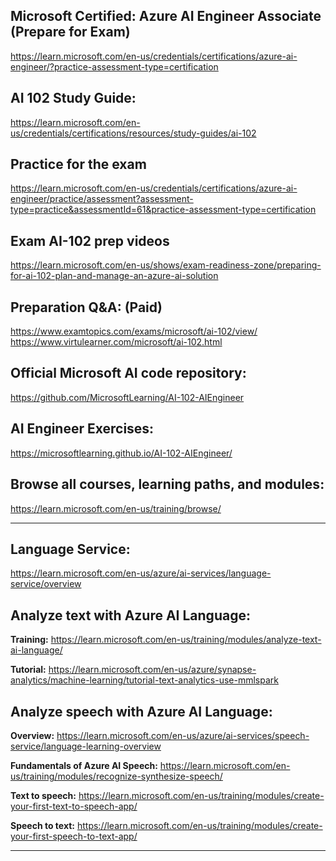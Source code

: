 ## Microsoft Certified: Azure AI Engineer Associate (Prepare for Exam)
https://learn.microsoft.com/en-us/credentials/certifications/azure-ai-engineer/?practice-assessment-type=certification

## AI 102 Study Guide:
https://learn.microsoft.com/en-us/credentials/certifications/resources/study-guides/ai-102

## Practice for the exam
https://learn.microsoft.com/en-us/credentials/certifications/azure-ai-engineer/practice/assessment?assessment-type=practice&assessmentId=61&practice-assessment-type=certification

## Exam AI-102 prep videos
https://learn.microsoft.com/en-us/shows/exam-readiness-zone/preparing-for-ai-102-plan-and-manage-an-azure-ai-solution

## Preparation Q&A: (Paid)
https://www.examtopics.com/exams/microsoft/ai-102/view/
https://www.virtulearner.com/microsoft/ai-102.html

## Official Microsoft AI code repository:
https://github.com/MicrosoftLearning/AI-102-AIEngineer

## AI Engineer Exercises:
https://microsoftlearning.github.io/AI-102-AIEngineer/

## Browse all courses, learning paths, and modules:
https://learn.microsoft.com/en-us/training/browse/

---

## Language Service:
https://learn.microsoft.com/en-us/azure/ai-services/language-service/overview

## Analyze text with Azure AI Language:
**Training:** https://learn.microsoft.com/en-us/training/modules/analyze-text-ai-language/

**Tutorial:** https://learn.microsoft.com/en-us/azure/synapse-analytics/machine-learning/tutorial-text-analytics-use-mmlspark

## Analyze speech with Azure AI Language:
**Overview:** https://learn.microsoft.com/en-us/azure/ai-services/speech-service/language-learning-overview

**Fundamentals of Azure AI Speech:** https://learn.microsoft.com/en-us/training/modules/recognize-synthesize-speech/

**Text to speech:** https://learn.microsoft.com/en-us/training/modules/create-your-first-text-to-speech-app/

**Speech to text:** https://learn.microsoft.com/en-us/training/modules/create-your-first-speech-to-text-app/

---

